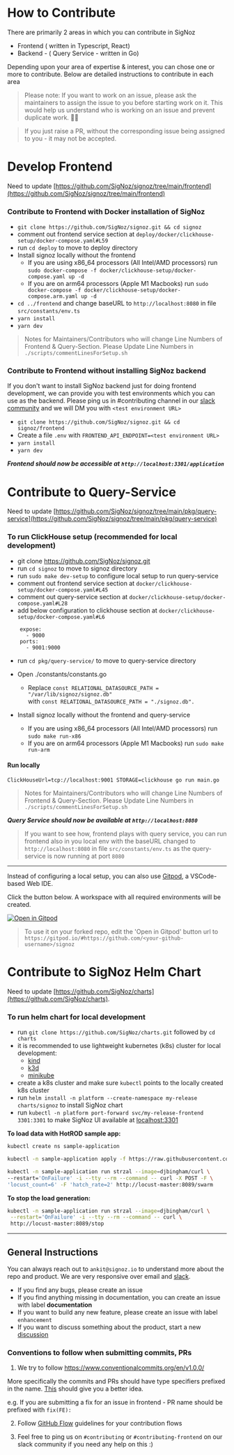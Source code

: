 # How to Contribute

There are primarily 2 areas in which you can contribute in SigNoz

- Frontend ( written in Typescript, React)
- Backend - ( Query Service - written in Go)

Depending upon your area of expertise & interest, you can chose one or more to contribute. Below are detailed instructions to contribute in each area

> Please note: If you want to work on an issue, please ask the maintainers to assign the issue to you before starting work on it. This would help us understand who is working on an issue and prevent duplicate work. 🙏🏻

> If you just raise a PR, without the corresponding issue being assigned to you - it may not be accepted.

# Develop Frontend

Need to update [https://github.com/SigNoz/signoz/tree/main/frontend](https://github.com/SigNoz/signoz/tree/main/frontend)

### Contribute to Frontend with Docker installation of SigNoz

- `git clone https://github.com/SigNoz/signoz.git && cd signoz`
- comment out frontend service section at `deploy/docker/clickhouse-setup/docker-compose.yaml#L59`
- run `cd deploy` to move to deploy directory
- Install signoz locally without the frontend
  - If you are using x86_64 processors (All Intel/AMD processors) run `sudo docker-compose -f docker/clickhouse-setup/docker-compose.yaml up -d`
  - If you are on arm64 processors (Apple M1 Macbooks) run `sudo docker-compose -f docker/clickhouse-setup/docker-compose.arm.yaml up -d`
- `cd ../frontend` and change baseURL to `http://localhost:8080` in file `src/constants/env.ts`
- `yarn install`
- `yarn dev`

> Notes for Maintainers/Contributors who will change Line Numbers of Frontend & Query-Section. Please Update Line Numbers in `./scripts/commentLinesForSetup.sh`

### Contribute to Frontend without installing SigNoz backend

If you don't want to install SigNoz backend just for doing frontend development, we can provide you with test environments which you can use as the backend. Please ping us in #contributing channel in our [slack community](https://signoz.io/slack) and we will DM you with `<test environment URL>`

- `git clone https://github.com/SigNoz/signoz.git && cd signoz/frontend`
- Create a file `.env` with `FRONTEND_API_ENDPOINT=<test environment URL>`
- `yarn install`
- `yarn dev`

**_Frontend should now be accessible at `http://localhost:3301/application`_**

# Contribute to Query-Service

Need to update [https://github.com/SigNoz/signoz/tree/main/pkg/query-service](https://github.com/SigNoz/signoz/tree/main/pkg/query-service)

### To run ClickHouse setup (recommended for local development)

- git clone https://github.com/SigNoz/signoz.git
- run `cd signoz` to move to signoz directory
- run `sudo make dev-setup` to configure local setup to run query-service
- comment out frontend service section at `docker/clickhouse-setup/docker-compose.yaml#L45`
- comment out query-service section at `docker/clickhouse-setup/docker-compose.yaml#L28`
- add below configuration to clickhouse section at `docker/clickhouse-setup/docker-compose.yaml#L6`
```docker
    expose:
      - 9000
    ports:
      - 9001:9000
```

- run `cd pkg/query-service/` to move to query-service directory
- Open ./constants/constants.go
    - Replace ```const RELATIONAL_DATASOURCE_PATH = "/var/lib/signoz/signoz.db"``` \
        with ```const RELATIONAL_DATASOURCE_PATH = "./signoz.db".```

- Install signoz locally without the frontend and query-service
  - If you are using x86_64 processors (All Intel/AMD processors) run `sudo make run-x86`
  - If you are on arm64 processors (Apple M1 Macbooks) run `sudo make run-arm`

#### Run locally
```console
ClickHouseUrl=tcp://localhost:9001 STORAGE=clickhouse go run main.go
```

> Notes for Maintainers/Contributors who will change Line Numbers of Frontend & Query-Section. Please Update Line Numbers in `./scripts/commentLinesForSetup.sh`

**_Query Service should now be available at `http://localhost:8080`_**

> If you want to see how, frontend plays with query service, you can run frontend also in you local env with the baseURL changed to `http://localhost:8080` in file `src/constants/env.ts` as the query-service is now running at port `8080`

---
Instead of configuring a local setup, you can also use [Gitpod](https://www.gitpod.io/), a VSCode-based Web IDE.

Click the button below. A workspace with all required environments will be created.

[![Open in Gitpod](https://gitpod.io/button/open-in-gitpod.svg)](https://gitpod.io/#https://github.com/SigNoz/signoz)

> To use it on your forked repo, edit the 'Open in Gitpod' button url to `https://gitpod.io/#https://github.com/<your-github-username>/signoz`

# Contribute to SigNoz Helm Chart

Need to update [https://github.com/SigNoz/charts](https://github.com/SigNoz/charts).

### To run helm chart for local development

- run `git clone https://github.com/SigNoz/charts.git` followed by `cd charts`
- it is recommended to use lightweight kubernetes (k8s) cluster for local development:
  - [kind](https://kind.sigs.k8s.io/docs/user/quick-start/#installation)
  - [k3d](https://k3d.io/#installation)
  - [minikube](https://minikube.sigs.k8s.io/docs/start/)
- create a k8s cluster and make sure `kubectl` points to the locally created k8s cluster
- run `helm install -n platform --create-namespace my-release charts/signoz` to install SigNoz chart
- run `kubectl -n platform port-forward svc/my-release-frontend 3301:3301` to make SigNoz UI available at [localhost:3301](http://localhost:3301)

**To load data with HotROD sample app:**

```sh
kubectl create ns sample-application

kubectl -n sample-application apply -f https://raw.githubusercontent.com/SigNoz/signoz/main/sample-apps/hotrod/hotrod.yaml

kubectl -n sample-application run strzal --image=djbingham/curl \
--restart='OnFailure' -i --tty --rm --command -- curl -X POST -F \
'locust_count=6' -F 'hatch_rate=2' http://locust-master:8089/swarm
```

**To stop the load generation:**

```sh
kubectl -n sample-application run strzal --image=djbingham/curl \
 --restart='OnFailure' -i --tty --rm --command -- curl \
 http://locust-master:8089/stop
```
---

## General Instructions

You can always reach out to `ankit@signoz.io` to understand more about the repo and product. We are very responsive over email and [slack](https://signoz.io/slack).

- If you find any bugs, please create an issue
- If you find anything missing in documentation, you can create an issue with label **documentation**
- If you want to build any new feature, please create an issue with label `enhancement`
- If you want to discuss something about the product, start a new [discussion](https://github.com/SigNoz/signoz/discussions)

### Conventions to follow when submitting commits, PRs

1. We try to follow https://www.conventionalcommits.org/en/v1.0.0/

More specifically the commits and PRs should have type specifiers prefixed in the name. [This](https://www.conventionalcommits.org/en/v1.0.0/#specification) should give you a better idea.

e.g. If you are submitting a fix for an issue in frontend - PR name should be prefixed with `fix(FE):`

2. Follow [GitHub Flow](https://guides.github.com/introduction/flow/) guidelines for your contribution flows

3. Feel free to ping us on `#contributing` or `#contributing-frontend` on our slack community if you need any help on this :)
